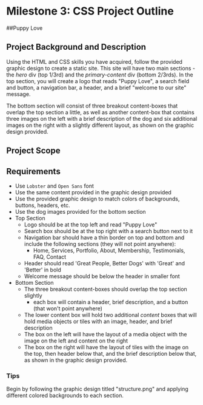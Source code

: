 # Milestone 3: CSS Project Outline
##Puppy Love

## Project Background and Description
Using the HTML and CSS skills you have acquired, follow the provided graphic design to create a static site. This site will have two main sections - the *hero* div (top 1/3rd) and the *primary-content* div (bottom 2/3rds). In the top section, you will create a logo that reads "Puppy Love", a search field and button, a navigation bar, a header, and a brief "welcome to our site" message. 

The bottom section will consist of three breakout content-boxes that overlap the top section a little, as well as another content-box that contains three images on the left with a brief description of the dog and six additional images on the right with a slightly different layout, as shown on the graphic design provided. 

## Project Scope

## Requirements
- Use `Lobster` and `Open Sans` font
- Use the same content provided in the graphic design provided
- Use the provided graphic design to match colors of backgrounds, buttons, headers, etc. 
- Use the dog images provided for the bottom section
- Top Section
  - Logo should be at the top left and read "Puppy Love"
  - Search box should be at the top right with a search button next to it
  - Navigation bar should have a thin border on top and bottom and include the following sections (they will not point anywhere): 
    - Home, Services, Portfolio, About, Membership, Testimonials, FAQ, Contact
  - Header should read 'Great People, Better Dogs' with 'Great' and 'Better' in bold
  - Welcome message should be below the header in smaller font
- Bottom Section
  - The three breakout content-boxes should overlap the top section slightly 
    - each box will contain a header, brief description, and a button (that won't point anywhere)
  - The lower content box will hold two additional *content* boxes that will hold media objects or tiles with an image, header, and brief description
  - The box on the left will have the layout of a media object with the image on the left and content on the right
  - The box on the right will have the layout of tiles with the image on the top, then header below that, and the brief description below that, as shown in the graphic design provided. 


### Tips
Begin by following the graphic design titled "structure.png" and applying different colored backgrounds to each section. 
